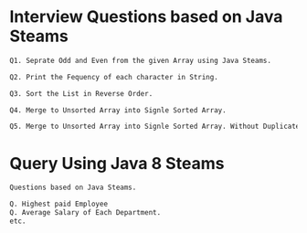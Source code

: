 # Interview Questions based on Java Steams

```diff
Q1. Seprate Odd and Even from the given Array using Java Steams.

Q2. Print the Fequency of each character in String.

Q3. Sort the List in Reverse Order.

Q4. Merge to Unsorted Array into Signle Sorted Array.

Q5. Merge to Unsorted Array into Signle Sorted Array. Without Duplicates.

```

# Query Using Java 8 Steams
```diff
Questions based on Java Steams.

Q. Highest paid Employee
Q. Average Salary of Each Department.
etc.
```